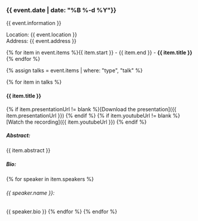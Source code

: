### {{ event.date | date: "%B %-d %Y"}}
{{ event.information }}  

Location: {{ event.location }}  
Address: {{ event.address }}  

{% for item in event.items %}{{ item.start }} - {{ item.end }} - **{{ item.title }}**  
{% endfor %}  

{% assign talks = event.items | where: "type", "talk" %}  

{% for item in talks %} 
#### {{ item.title }}
{% if item.presentationUrl != blank %}[Download the presentation]({{ item.presentationUrl }})  {% endif %}
{% if item.youtubeUrl != blank %}[Watch the recording]({{ item.youtubeUrl }})  {% endif %}
##### Abstract:
{{ item.abstract }}
##### Bio:
{% for speaker in item.speakers %}  
###### {{ speaker.name }}: 
{{ speaker.bio }}
{% endfor %} 
{% endfor %}  
